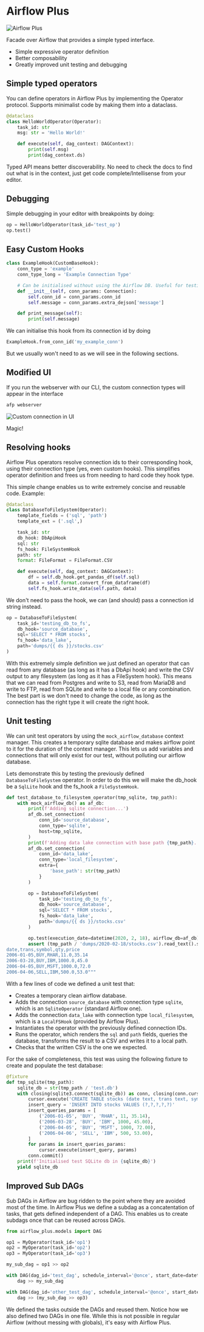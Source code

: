 # Airflow Plus
![Airflow Plus](airflow_plus/static/logos/pin_large.png)

Facade over Airflow that provides a simple typed interface.

- Simple expressive operator definition
- Better composability
- Greatly improved unit testing and debugging

## Simple typed operators
You can define operators in Airflow Plus by implementing the Operator protocol. Supports minimalist code by making them into a dataclass.

```python
@dataclass
class HelloWorldOperator(Operator):
    task_id: str
    msg: str = 'Hello World!'

    def execute(self, dag_context: DAGContext):
        print(self.msg)
        print(dag_context.ds)
```

Typed API means better discoverability. No need to check the docs to find out what is in the context, just get code complete/Intellisense from your editor.

## Debugging
Simple debugging in your editor with breakpoints by doing:

```python
op = HelloWorldOperator(task_id='test_op')
op.test()
```

## Easy Custom Hooks

```python
class ExampleHook(CustomBaseHook):
    conn_type = 'example'
    conn_type_long = 'Example Connection Type'

    # Can be initialised without using the Airflow DB. Useful for testing
    def __init__(self, conn_params: Connection):
        self.conn_id = conn_params.conn_id
        self.message = conn_params.extra_dejson['message']

    def print_message(self):
        print(self.message)
```

We can initialise this hook from its connection id by doing
```python
ExampleHook.from_conn_id('my_example_conn')
```

But we usually won't need to as we will see in the following sections.

## Modified UI

If you run the webserver with our CLI, the custom connection types will appear in the interface

```bash
afp webserver
```

![Custom connection in UI](airflow_plus/static/custom_conn_ui.png)

Magic!

## Resolving hooks

Airflow Plus operators resolve connection ids to their corresponding hook, using their connection type (yes, even custom hooks). This simplifies operator definition and frees us from needing to hard code they hook type.

This simple change enables us to write extremely concise and reusable code. Example:

```python
@dataclass
class DatabaseToFileSystem(Operator):
    template_fields = ('sql', 'path')
    template_ext = ('.sql',)

    task_id: str
    db_hook: DbApiHook
    sql: str
    fs_hook: FileSystemHook
    path: str
    format: FileFormat = FileFormat.CSV

    def execute(self, dag_context: DAGContext):
        df = self.db_hook.get_pandas_df(self.sql)
        data = self.format.convert_from_dataframe(df)
        self.fs_hook.write_data(self.path, data)
```

We don't need to pass the hook, we can (and should) pass a connection id string instead.

```python
op = DatabaseToFileSystem(
    task_id='testing_db_to_fs',
    db_hook='source_database',
    sql='SELECT * FROM stocks',
    fs_hook='data_lake',
    path='dumps/{{ ds }}/stocks.csv'
)
```

With this extremely simple definition we just defined an operator that can read from any database (as long as it has a DbApi hook) and write the CSV output to any filesystem (as long as it has a FileSystem hook). This means that we can read from Postgres and write to S3, read from MariaDB and write to FTP, read from SQLite and write to a local file or any combination. The best part is we don't need to change the code, as long as the connection has the right type it will create the right hook.

## Unit testing

We can unit test operators by using the `mock_airflow_database` context manager. This creates a temporary sqlite database and makes airflow point to it for the duration of the context manager. This lets us add variables and connections that will only exist for our test, without polluting our airflow database.

Lets demonstrate this by testing the previously defined `DatabaseToFileSystem` operator. In order to do this we will make the db_hook be a `SqlLite` hook and the fs_hook a `FileSystemHook`.

```python
def test_database_to_filesystem_operator(tmp_sqlite, tmp_path):
    with mock_airflow_db() as af_db:
        print(f'Adding sqlite connection...')
        af_db.set_connection(
            conn_id='source_database',
            conn_type='sqlite',
            host=tmp_sqlite,
        )
        print(f'Adding data lake connection with base path {tmp_path}...')
        af_db.set_connection(
            conn_id='data_lake',
            conn_type='local_filesystem',
            extra={
                'base_path': str(tmp_path)
            }
        )

        op = DatabaseToFileSystem(
            task_id='testing_db_to_fs',
            db_hook='source_database',
            sql='SELECT * FROM stocks',
            fs_hook='data_lake',
            path='dumps/{{ ds }}/stocks.csv'
        )

        op.test(execution_date=datetime(2020, 2, 18), airflow_db=af_db)
        assert (tmp_path / 'dumps/2020-02-18/stocks.csv').read_text().strip() == """\
date,trans,symbol,qty,price
2006-01-05,BUY,RHAR,11.0,35.14
2006-03-28,BUY,IBM,1000.0,45.0
2006-04-05,BUY,MSFT,1000.0,72.0
2006-04-06,SELL,IBM,500.0,53.0"""
```

With a few lines of code we defined a unit test that:
- Creates a temporary clean airflow database.
- Adds the connection `source_database` with connection type `sqlite`, which is an `SqliteOperator` (standard Airflow one).
- Adds the connection `data_lake` with connection type `local_filesystem`, which is a `LocalFSHook` (provided by Airflow Plus).
- Instantiates the operator with the previously defined connection IDs.
- Runs the operator, which renders the `sql` and `path` fields, queries the database, transforms the result to a CSV and writes it to a local path.
- Checks that the written CSV is the one we expected.

For the sake of completeness, this test was using the following fixture to create and populate the test database:

```python
@fixture
def tmp_sqlite(tmp_path):
    sqlite_db = str(tmp_path / 'test.db')
    with closing(sqlite3.connect(sqlite_db)) as conn, closing(conn.cursor()) as cursor:
        cursor.execute('CREATE TABLE stocks (date text, trans text, symbol text, qty real, price real)')
        insert_query = 'INSERT INTO stocks VALUES (?,?,?,?,?)'
        insert_queries_params = [
            ('2006-01-05', 'BUY', 'RHAR', 11, 35.14),
            ('2006-03-28', 'BUY', 'IBM', 1000, 45.00),
            ('2006-04-05', 'BUY', 'MSFT', 1000, 72.00),
            ('2006-04-06', 'SELL', 'IBM', 500, 53.00),
        ]
        for params in insert_queries_params:
            cursor.execute(insert_query, params)
        conn.commit()
    print(f'Initialised test SQLite db in {sqlite_db}')
    yield sqlite_db

```

## Improved Sub DAGs
Sub DAGs in Airflow are bug ridden to the point where they are avoided most of the time. In Airflow Plus we define a subdag as a concatentation of tasks, that gets defined independent of a DAG. This enables us to create subdags once that can be reused across DAGs.

```python
from airflow_plus.models import DAG

op1 = MyOperator(task_id='op1')
op2 = MyOperator(task_id='op2')
op3 = MyOperator(task_id='op3')

my_sub_dag = op1 >> op2

with DAG(dag_id='test_dag', schedule_interval='@once', start_date=datetime.min) as dag:
    dag >> my_sub_dag

with DAG(dag_id='other_test_dag', schedule_interval='@once', start_date=datetime.min) as dag:
    dag >> (my_sub_dag >> op3)
```

We defined the tasks outside the DAGs and reused them. Notice how we also defined two DAGs in one file. While this is not possible in regular Airflow (without messing with globals), it's easy with Airflow Plus.

